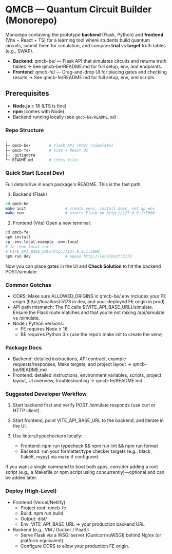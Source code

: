 # QMCB — Quantum Circuit Builder (Monorepo)
Monorepo containing the prototype **backend** (Flask, Python) and **frontend** (Vite + React + TS) for a learning tool where students build quantum circuits, submit them for simulation, and compare **trial** vs **target** truth tables (e.g., SWAP).
- **Backend**: qmcb-be/
 — Flask API that simulates circuits and returns truth tables
→ See qmcb-be/README.md
 for full setup, env, and endpoints.
- **Frontend**: qmcb-fe/
 — Drag-and-drop UI for placing gates and checking results
→ See qmcb-fe/README.md
 for full setup, env, and scripts.


## Prerequisites

- **Node.js** ≥ 18 (LTS is fine)
- **npm** (comes with Node)
- Backend running locally (see `qmcb-be/README.md`)


### Repo Structure

```bash
.
├─ qmcb-be/        # Flask API (POST /simulate)
├─ qmcb-fe/        # Vite + React UI
├─ .gitignore
└─ README.md       # (this file)
```


### Quick Start (Local Dev)
Full details live in each package's README. This is the fast path.

1. Backend (Flask)
```bash
cd qmcb-be
make init                 # create venv, install deps, set up env
make run                  # starts Flask on http://127.0.0.1:5000
```

2. Frontend (Vite)
Open a new terminal: 
```bash
cd qmcb-fe
npm install
cp .env.local.example .env.local
# In .env.local set:
# VITE_API_BASE_URL=http://127.0.0.1:5000
npm run dev               # opens http://localhost:5173
```
Now you can place gates in the UI and **Check Solution** to hit the backend POST/simulate.


### Common Gotchas

- CORS: Make sure ALLOWED_ORIGINS in qmcb-be/.env includes your FE origin (http://localhost:5173 in dev, and your deployed FE origin in prod).
- API path mismatch: The FE calls ${VITE_API_BASE_URL}/simulate. Ensure the Flask route matches and that you’re not mixing /api/simulate vs /simulate.
- Node / Python versions:
    - FE requires Node ≥ 18
    - BE requires Python 3.x (use the repo’s make init to create the venv)


### Package Docs

- Backend: detailed instructions, API contract, example requests/responses, Make targets, and project layout
→ qmcb-be/README.md
- Frontend: detailed instructions, environment variables, scripts, project layout, UI overview, troubleshooting
→ qmcb-fe/README.md


### Suggested Developer Workflow

1. Start backend first and verify POST /simulate responds (use curl or HTTP client).

2. Start frontend, point VITE_API_BASE_URL to the backend, and iterate in the UI.

3. Use linters/typecheckers locally:
    - Frontend: npm run typecheck && npm run lint && npm run format
    - Backend: run your formatter/type checker targets (e.g., black, flake8, mypy) via make if configured.

If you want a single command to boot both apps, consider adding a root script (e.g., a Makefile or npm script using concurrently)—optional and can be added later.


### Deploy (High-Level)

- Frontend (Vercel/Netlify):
    - Project root: qmcb-fe
    - Build: npm run build
    - Output: dist/
    - Env: VITE_API_BASE_URL → your production backend URL
- Backend (e.g., VM / Docker / PaaS):
    - Serve Flask via a WSGI server (Gunicorn/uWSGI) behind Nginx (or platform equivalent).
    - Configure CORS to allow your production FE origin.